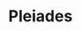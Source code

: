 ---
title: "Pleiades"
hashtag: "pleiades"
layout: hashtag
subdivision-of:
  - Taurus
tags:
  - Asterism
  - Taurus
---